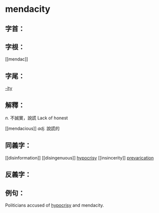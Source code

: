 # mendacity


## 字首：

## 字根：
[[mendac]]

## 字尾：
[-ity](/Root%20Prefix%20and%20Suffix/I/-ity.md)


## 解釋：
*n.*
不誠實，說謊
Lack of honest

[[mendacious]] *adj.* 說謊的

## 同義字：
[[disinformation]]
[[disingenuous]]
[hypocrisy](/Vocabulary/H/hypocrisy.md)
[[insincerity]]
[prevarication](/Vocabulary/P/prevarication.md)

## 反義字：

## 例句：
Politicians accused of [hypocrisy](/Vocabulary/H/hypocrisy.md) and mendacity.
